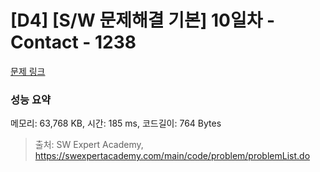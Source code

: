 # [D4] [S/W 문제해결 기본] 10일차 - Contact - 1238 

[문제 링크](https://swexpertacademy.com/main/code/problem/problemDetail.do?contestProbId=AV15B1cKAKwCFAYD) 

### 성능 요약

메모리: 63,768 KB, 시간: 185 ms, 코드길이: 764 Bytes



> 출처: SW Expert Academy, https://swexpertacademy.com/main/code/problem/problemList.do